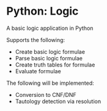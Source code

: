 # Python: Logic

A basic logic application in Python

Supports the following:
- Create basic logic formulae
- Parse basic logic formulae
- Create truth tables for formulae
- Evaluate formulae

The following will be implemented:
- Conversion to CNF/DNF
- Tautology detection via resolution

